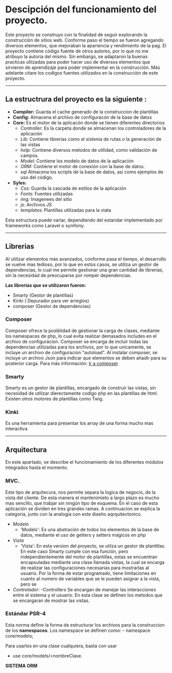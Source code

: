 # Descipción del funcionamiento del proyecto.

Este proyecto se construyo con la finalidad de seguir explorando la construcción de sitios web. Conforme paso el tiempo se fueron agregando diversos elementos, que mejoraban la apariencia y rendimiento de la pag. El proyecto contiene código fuente de otros autores, por lo que no me atribuyo la autoria del mismo. Sin embargo, se adaptaron la buenas practicas utlizadas para poder hacer uso de diversos elementos que sirvieron de aprendizaje para poder implementar en la construcción. Más adelante citare los
codigos fuentes utilizados en la construcción de este proyecto.
***
## La estructrura del proyecto es la siguiente :
  - **Compiler:** Guarda el cache generado de la construccion de plantillas
  - **Config:** Almacena el archivo de configuracón de la base de datos
  - **Core:** Es el motor de la aplicacón donde se tienen diferentes directorios
      *  _Controller:_ Es la carpeta donde se almacenan los controladores de la aplicación
      *  _Lib:_ Contiene librerias como el sistema de rutas o la generación de las vistas
      *  _help:_ Contiene diversos metodos de utilidad, como validación de campos.
      *  _Model:_ Contiene los modelo de datos de la aplicación
      *  _ORM:_ Contiene el motor de conexión con la base de datos. 
      *  _sql_ Almacena los scripts de la base de datos, asi como ejemplos de uso del código.
  - **Syles:** 
      *  _Css:_ Guarda la cascada de estilos de la aplicación
      *  _Fonts:_ Fuentes utilizadas 
      *  _img:_ Imagenees del sitio
      *  _js:_ Archivos JS
      *  _templates:_ Plantillas utilizadas para la viata

Esta estructura puede variar, dependiendo del estandar implementado por frameworks como Laravel o symfony.
***

## Librerias
Al utilizar elementos más avanzados, conforme pasa el tiempo, el desarrollo se vuelve mas tedioso, por lo que en estos casos,
se utiliza un gestor de dependencias, lo cual me permite gestionar una gran cantidad de librerias, sin la necesidad de preocuparse por romper dependencias.
 
**Las librerias que se utilizaron fueron:**
 - Smarty (Gestor de plantillas)
 - Kinki ( Depurador para ver arreglos)
 - composer (Gestor de dependencias)
 
### Composer
Composer ofrece la posiblidad de gestionar la carga de clases, mediante los namespaces de php, lo cual evita realizar demasados 
includes en el archivo de configuracion. Composer se encarga de incluir todas las dependencias utilizadas para los archivos, por  lo que unicamente, se incluye un archivo de configuracion "autoload".
Al instalar composer, se incluye un archivo Json para indicar que elementos se deben añadir para su posterior carga. 
Para más información: [Ir a composer](https://getcomposer.org/).

### Smarty
Smarty es un gestor de plantillas, encargado de construir las vistas, sin necesidad de utilizar dierectamente codigo php en las plantillas de html. Existen otros motores de plantillas como Twig. 

### Kinki
Es una herramienta para presentar los array de una forma mucho mas interactiva 

***

## Arquitectura
En este apartado, se describe el funcionamiento de los diferentes módulos integrados hasta el momento.
   
### MVC.
 Este tipo de arquitecura, nos permite separa la logica de negocio, de la vista del cliente. De esta manera el mantenimieto a largo plazo es mucho mas sencillo, que trabjar sin ningún tipo de esquema. En el caso de esta aplicación se dividen en tres grandes ramas. A continuacion se explica la categoria, junto con la analogia con este diseño aqrquitectonico.  
* _Modelo_ 
  - 'Models': Es una abstración de todos los elementos de la base de datos, mediante el uso de getters y setters mágicos en php
* _Vista_
  - 'Vista': En esta version del proyecto, se utilza un gestor de plantillas. En este caso Smarty cumple con esa función, pero  independientemente del motor de plantillas, estas se encuentran encapsuladas mediante una clase llamada vistas, la cual se encarga de realizar las configuraciones necesarias para mostrarlas al usuario. Por la forma de estar programado, tiene limitaciones en cuanto al numero de variables que se le pueden asignar a la vista, pero se
* _Controlador:_
  -Controllers Se encargan de manejar las interacciones entre el sistema y el usuario. En esta clase se definen los metodos que se encargaran de mostrar las vistas. 
    
 ### Estándar PSR-4
 Esta norma define la forma de estructurar los archivos para la construccion de los **namespaces**. Los namespace se definen como: 
    - namespace core/models;
  
  Para usarlos en una clase cualquiera, basta con usar 
   - use core/models/<nombreClase.
 
 **SISTEMA ORM**
  


    
